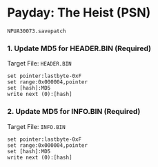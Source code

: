 # Payday: The Heist (PSN) 

`NPUA30073.savepatch`

### 1. Update MD5 for HEADER.BIN (Required)

Target File: `HEADER.BIN`

```
set pointer:lastbyte-0xF
set range:0x000004,pointer
set [hash]:MD5
write next (0):[hash]
```

### 2. Update MD5 for INFO.BIN (Required)

Target File: `INFO.BIN`

```
set pointer:lastbyte-0xF
set range:0x000004,pointer
set [hash]:MD5
write next (0):[hash]
```

